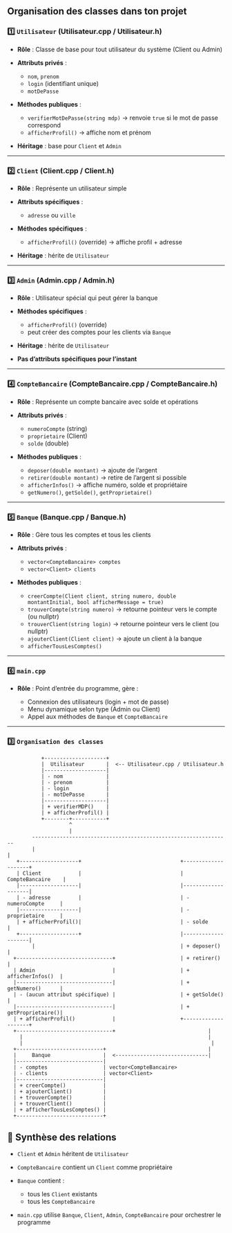 ## **Organisation des classes dans ton projet**

### 1️⃣ `Utilisateur` (Utilisateur.cpp / Utilisateur.h)

* **Rôle** : Classe de base pour tout utilisateur du système (Client ou Admin)
* **Attributs privés** :

  * `nom`, `prenom`
  * `login` (identifiant unique)
  * `motDePasse`
* **Méthodes publiques** :

  * `verifierMotDePasse(string mdp)` → renvoie `true` si le mot de passe correspond
  * `afficherProfil()` → affiche nom et prénom
* **Héritage** : base pour `Client` et `Admin`

---

### 2️⃣ `Client` (Client.cpp / Client.h)

* **Rôle** : Représente un utilisateur simple
* **Attributs spécifiques** :

  * `adresse` ou `ville`
* **Méthodes spécifiques** :

  * `afficherProfil()` (override) → affiche profil + adresse
* **Héritage** : hérite de `Utilisateur`

---

### 3️⃣ `Admin` (Admin.cpp / Admin.h)

* **Rôle** : Utilisateur spécial qui peut gérer la banque
* **Méthodes spécifiques** :

  * `afficherProfil()` (override)
  * peut créer des comptes pour les clients via `Banque`
* **Héritage** : hérite de `Utilisateur`
* **Pas d’attributs spécifiques pour l’instant**

---

### 4️⃣ `CompteBancaire` (CompteBancaire.cpp / CompteBancaire.h)

* **Rôle** : Représente un compte bancaire avec solde et opérations
* **Attributs privés** :

  * `numeroCompte` (string)
  * `proprietaire` (Client)
  * `solde` (double)
* **Méthodes publiques** :

  * `deposer(double montant)` → ajoute de l’argent
  * `retirer(double montant)` → retire de l’argent si possible
  * `afficherInfos()` → affiche numéro, solde et propriétaire
  * `getNumero()`, `getSolde()`, `getProprietaire()`

---

### 5️⃣ `Banque` (Banque.cpp / Banque.h)

* **Rôle** : Gère tous les comptes et tous les clients
* **Attributs privés** :

  * `vector<CompteBancaire> comptes`
  * `vector<Client> clients`
* **Méthodes publiques** :

  * `creerCompte(Client client, string numero, double montantInitial, bool afficherMessage = true)`
  * `trouverCompte(string numero)` → retourne pointeur vers le compte (ou nullptr)
  * `trouverClient(string login)` → retourne pointeur vers le client (ou nullptr)
  * `ajouterClient(Client client)` → ajoute un client à la banque
  * `afficherTousLesComptes()`

---

### 6️⃣ `main.cpp`

* **Rôle** : Point d’entrée du programme, gère :

  * Connexion des utilisateurs (login + mot de passe)
  * Menu dynamique selon type (Admin ou Client)
  * Appel aux méthodes de `Banque` et `CompteBancaire`

---

### 3️⃣ `Organisation des classes`

               +--------------------+
               |  Utilisateur       |  <-- Utilisateur.cpp / Utilisateur.h
               |--------------------|
               | - nom              |
               | - prenom           |
               | - login            |
               | - motDePasse       |
               |--------------------|
               | + verifierMDP()    |
               | + afficherProfil() |
               +--------+-----------+
                        ^
                        |
            ----------------------------------------------------------------
            |                                                              |
       +-------------------+                                +--------------------+ 
       | Client            |                                |  CompteBancaire    |
       |-------------------|                                |--------------------|
       | - adresse         |                                | - numeroCompte     |
       |-------------------|                                | - proprietaire     |
       | + afficherProfil()|                                | - solde            |
       +-------------------+                                |--------------------|
            |                                               | + deposer()        |
      +-------------------------------+                     | + retirer()        |
      | Admin                         |                     | + afficherInfos()  |
      |-------------------------------|                     | + getNumero()      |
      | - (aucun attribut spécifique) |                     | + getSolde()       |
      |-------------------------------|                     | + getProprietaire()|
      | + afficherProfil()            |                     +--------------------+
      +-------------------------------+                              |
        |                                                            |
        |                                                             |
      +----------------------------+                                 |
      |     Banque                 |  <------------------------------|
      |----------------------------|
      | - comptes                  | vector<CompteBancaire>
      | - clients                  | vector<Client>
      |----------------------------|
      | + creerCompte()            |
      | + ajouterClient()          |
      | + trouverCompte()          |
      | + trouverClient()          |
      | + afficherTousLesComptes() |
      +----------------------------+




## **📌 Synthèse des relations**

* `Client` et `Admin` héritent de `Utilisateur`
* `CompteBancaire` contient un `Client` comme propriétaire
* `Banque` contient :

  * tous les `Client` existants
  * tous les `CompteBancaire`
* `main.cpp` utilise `Banque`, `Client`, `Admin`, `CompteBancaire` pour orchestrer le programme

